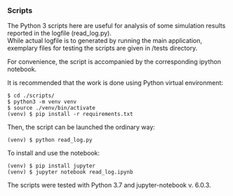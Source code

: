 ### Scripts


The Python 3 scripts here are useful for analysis of some simulation results reported in the logfile (read_log.py).  
While actual logfile is to generated by running the main application, exemplary files for testing the scripts are given in /tests directory. 

For convenience, the script is accompanied by the corresponding ipython notebook.

It is recommended that the work is done using Python virtual environment:

`$ cd ./scripts/`  
`$ python3 -m venv venv`  
`$ source ./venv/bin/activate`  
`(venv) $ pip install -r requirements.txt` 

Then, the script can be launched the ordinary way:

`(venv) $ python read_log.py`  

To install and use the notebook:
 
`(venv) $ pip install jupyter`  
`(venv) $ jupyter notebook read_log.ipynb` 

The scripts were tested with Python 3.7 and jupyter-notebook v. 6.0.3. 
